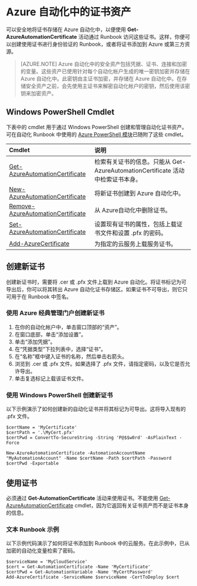 <properties
    pageTitle="Azure 自动化中的证书资产 | Azure"
    description="可以安全地将证书存储在 Azure 自动化中，以便可以通过 Runbook 访问这些证书，对 Azure 和第三方资源进行身份验证。本文介绍了有关证书的详细信息，以及如何在文本和图形创作中使用证书。"
    services="automation"
    documentationcenter=""
    author="mgoedtel"
    manager="stevenka"
    editor="tysonn" />  

<tags
    ms.assetid="ac9c22ae-501f-42b9-9543-ac841cf2cc36"
    ms.service="automation"
    ms.devlang="na"
    ms.topic="article"
    ms.tgt_pltfrm="na"
    ms.workload="infrastructure-services"
    ms.date="12/19/2016"
    wacn.date="01/03/2017"
    ms.author="magoedte;bwren" />  


# Azure 自动化中的证书资产

可以安全地将证书存储在 Azure 自动化中，以便使用 **Get-AzureAutomationCertificate** 活动通过 Runbook 访问这些证书。这样，你便可以创建使用证书进行身份验证的 Runbook，或者将证书添加到 Azure 或第三方资源。

> [AZURE.NOTE] 
Azure 自动化中的安全资产包括凭据、证书、连接和加密的变量。这些资产已使用针对每个自动化帐户生成的唯一密钥加密并存储在 Azure 自动化中。此密钥由主证书加密，并存储在 Azure 自动化中。在存储安全资产之前，会先使用主证书来解密自动化帐户的密钥，然后使用该密钥来加密资产。
> 

## Windows PowerShell Cmdlet

下表中的 cmdlet 用于通过 Windows PowerShell 创建和管理自动化证书资产。可在自动化 Runbook 中使用的 [Azure PowerShell 模块](/documentation/articles/powershell-install-configure/)已随附了这些 cmdlet。

|Cmdlet|说明|
|:---|:---|
|[Get-AzureAutomationCertificate](https://msdn.microsoft.com/zh-cn/library/dn913765.aspx)|检索有关证书的信息。只能从 Get-AzureAutomationCertificate 活动中检索证书本身。|
|[New-AzureAutomationCertificate](https://msdn.microsoft.com/zh-cn/library/dn913764.aspx)|将新证书创建到 Azure 自动化中。|
|[Remove-AzureAutomationCertificate](https://msdn.microsoft.com/zh-cn/library/dn913773.aspx)|从 Azure自动化中删除证书。|
|[Set-AzureAutomationCertificate](https://msdn.microsoft.com/zh-cn/library/dn913763.aspx)|设置现有证书的属性，包括上载证书文件和设置 .pfx 的密码。|
|[Add-AzureCertificate](https://msdn.microsoft.com/zh-cn/library/azure/dn495214.aspx)|为指定的云服务上载服务证书。|


## 创建新证书

创建新证书时，需要将 .cer 或 .pfx 文件上载到 Azure 自动化。将证书标记为可导出后，你可以将其转出 Azure 自动化证书存储区。如果证书不可导出，则它只可用于在 Runbook 中签名。

### 使用 Azure 经典管理门户创建新证书
1. 在你的自动化帐户中，单击窗口顶部的“资产”。
2. 在窗口底部，单击“添加设置”。
3. 单击“添加凭据”。
4. 在“凭据类型”下拉列表中，选择“证书”。
5. 在“名称”框中键入证书的名称，然后单击右箭头。
6. 浏览到 .cer 或 .pfx 文件。如果选择了 .pfx 文件，请指定密码，以及它是否允许导出。
7. 单击复选标记上载该证书文件。

### 使用 Windows PowerShell 创建新证书

以下示例演示了如何创建新的自动化证书并将其标记为可导出。这将导入现有的 .pfx 文件。

    $certName = 'MyCertificate'
    $certPath = '.\MyCert.pfx'
    $certPwd = ConvertTo-SecureString -String 'P@$$w0rd' -AsPlainText -Force

    New-AzureAutomationCertificate -AutomationAccountName "MyAutomationAccount" -Name $certName -Path $certPath -Password $certPwd -Exportable

## 使用证书

必须通过 **Get-AutomationCertificate** 活动来使用证书。不能使用 [Get-AzureAutomationCertificate](https://msdn.microsoft.com/zh-cn/library/dn913765.aspx) cmdlet，因为它返回有关证书资产而不是证书本身的信息。

### 文本 Runbook 示例

以下示例代码演示了如何将证书添加到 Runbook 中的云服务。在此示例中，已从加密的自动化变量检索了密码。

    $serviceName = 'MyCloudService'
    $cert = Get-AutomationCertificate -Name 'MyCertificate'
    $certPwd = Get-AutomationVariable -Name 'MyCertPassword'
    Add-AzureCertificate -ServiceName $serviceName -CertToDeploy $cert

<!---HONumber=Mooncake_1226_2016-->